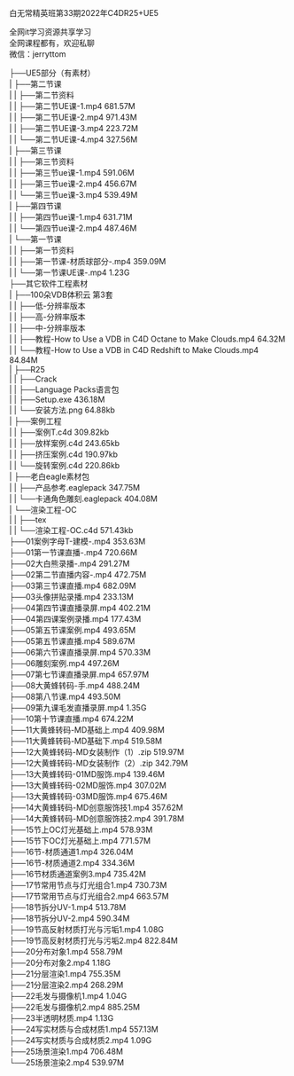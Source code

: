 白无常精英班第33期2022年C4DR25+UE5

全网it学习资源共享学习<br>全网课程都有，欢迎私聊<br>微信：jerryttom<br>

├──UE5部分（有素材）<br> | ├──第二节课<br> | | ├──第二节资料<br> | | ├──第二节UE课-1.mp4 681.57M<br> | | ├──第二节UE课-2.mp4 971.43M<br> | | ├──第二节UE课-3.mp4 223.72M<br> | | └──第二节UE课-4.mp4 327.56M<br> | ├──第三节课<br> | | ├──第三节资料<br> | | ├──第三节ue课-1.mp4 591.06M<br> | | ├──第三节ue课-2.mp4 456.67M<br> | | └──第三节ue课-3.mp4 539.49M<br> | ├──第四节课<br> | | ├──第四节ue课-1.mp4 631.71M<br> | | └──第四节ue课-2.mp4 487.46M<br> | └──第一节课<br> | | ├──第一节资料<br> | | ├──第一节课-材质球部分-.mp4 359.09M<br> | | └──第一节课UE课-.mp4 1.23G<br> ├──其它软件工程素材<br> | ├──100朵VDB体积云 第3套<br> | | ├──低-分辨率版本<br> | | ├──高-分辨率版本<br> | | ├──中-分辨率版本<br> | | ├──教程-How to Use a VDB in C4D Octane to Make Clouds.mp4 64.32M<br> | | └──教程-How to Use a VDB in C4D Redshift to Make Clouds.mp4 84.84M<br> | ├──R25<br> | | ├──Crack<br> | | ├──Language Packs语言包<br> | | ├──Setup.exe 436.18M<br> | | └──安装方法.png 64.88kb<br> | ├──案例工程<br> | | ├──案例T.c4d 309.82kb<br> | | ├──放样案例.c4d 243.65kb<br> | | ├──挤压案例.c4d 190.97kb<br> | | └──旋转案例.c4d 220.86kb<br> | ├──老白eagle素材包<br> | | ├──产品参考.eaglepack 347.75M<br> | | └──卡通角色雕刻.eaglepack 404.08M<br> | └──渲染工程-OC<br> | | ├──tex<br> | | └──渲染工程-OC.c4d 571.43kb<br> ├──01案例字母T-建模-.mp4 353.63M<br> ├──01第一节课直播-.mp4 720.66M<br> ├──02大白熊录播-.mp4 291.27M<br> ├──02第二节直播内容-.mp4 472.75M<br> ├──03第三节课直播.mp4 682.09M<br> ├──03头像拼贴录播.mp4 233.13M<br> ├──04第四节课直播录屏.mp4 402.21M<br> ├──04第四课案例录播.mp4 177.43M<br> ├──05第五节课案例.mp4 493.65M<br> ├──05第五节课直播.mp4 589.67M<br> ├──06第六节课直播录屏.mp4 570.33M<br> ├──06雕刻案例.mp4 497.26M<br> ├──07第七节课直播录屏.mp4 657.97M<br> ├──08大黄蜂转码-手.mp4 488.24M<br> ├──08第八节课.mp4 493.50M<br> ├──09第九课毛发直播录屏.mp4 1.35G<br> ├──10第十节课直播.mp4 674.22M<br> ├──11大黄蜂转码-MD基础上.mp4 409.98M<br> ├──11大黄蜂转码-MD基础下.mp4 519.58M<br> ├──12大黄蜂转码-MD女装制作（1）.zip 519.97M<br> ├──12大黄蜂转码-MD女装制作（2）.zip 342.79M<br> ├──13大黄蜂转码-01MD服饰.mp4 139.46M<br> ├──13大黄蜂转码-02MD服饰.mp4 307.02M<br> ├──13大黄蜂转码-03MD服饰.mp4 675.46M<br> ├──14大黄蜂转码-MD创意服饰技1.mp4 357.62M<br> ├──14大黄蜂转码-MD创意服饰技2.mp4 391.78M<br> ├──15节上OC灯光基础上.mp4 578.93M<br> ├──15节下OC灯光基础上.mp4 771.57M<br> ├──16节-材质通道1.mp4 326.04M<br> ├──16节-材质通道2.mp4 334.36M<br> ├──16节材质通道案例3.mp4 735.42M<br> ├──17节常用节点与灯光组合1.mp4 730.73M<br> ├──17节常用节点与灯光组合2.mp4 663.57M<br> ├──18节拆分UV-1.mp4 513.78M<br> ├──18节拆分UV-2.mp4 590.34M<br> ├──19节高反射材质打光与污垢1.mp4 1.08G<br> ├──19节高反射材质打光与污垢2.mp4 822.84M<br> ├──20分布对象1.mp4 558.79M<br> ├──20分布对象2.mp4 1.18G<br> ├──21分层渲染1.mp4 755.35M<br> ├──21分层渲染2.mp4 268.29M<br> ├──22毛发与摄像机1.mp4 1.04G<br> ├──22毛发与摄像机2.mp4 885.25M<br> ├──23半透明材质.mp4 1.13G<br> ├──24写实材质与合成材质1.mp4 557.13M<br> ├──24写实材质与合成材质2.mp4 1.09G<br> ├──25场景渲染1.mp4 706.48M<br> └──25场景渲染2.mp4 539.97M